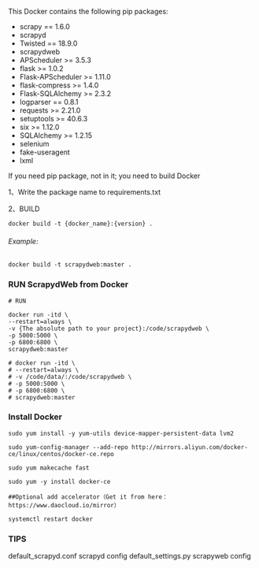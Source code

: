 This Docker contains the following pip packages:
* scrapy == 1.6.0
* scrapyd 
* Twisted == 18.9.0
* scrapydweb
* APScheduler >= 3.5.3
* flask >= 1.0.2
* Flask-APScheduler >= 1.11.0
* flask-compress >= 1.4.0
* Flask-SQLAlchemy >= 2.3.2
* logparser == 0.8.1
* requests >= 2.21.0
* setuptools >= 40.6.3
* six >= 1.12.0
* SQLAlchemy >= 1.2.15
* selenium
* fake-useragent
* lxml

If you need pip package, not in it; you need to build Docker

1、Write the package name to requirements.txt

2、BUILD

```
docker build -t {docker_name}:{version} .
```

###### Example:
```
docker build -t scrapydweb:master .
```

### RUN ScrapydWeb from Docker

```
# RUN

docker run -itd \
--restart=always \ 
-v {The absolute path to your project}:/code/scrapydweb \
-p 5000:5000 \
-p 6800:6800 \
scrapydweb:master

# docker run -itd \
# --restart=always \ 
# -v /code/data/:/code/scrapydweb \
# -p 5000:5000 \
# -p 6800:6800 \
# scrapydweb:master

```

### Install Docker
```
sudo yum install -y yum-utils device-mapper-persistent-data lvm2

sudo yum-config-manager --add-repo http://mirrors.aliyun.com/docker-ce/linux/centos/docker-ce.repo

sudo yum makecache fast

sudo yum -y install docker-ce

##Optional add accelerator（Get it from here：https://www.daocloud.io/mirror）

systemctl restart docker

```

### TIPS
default_scrapyd.conf  scrapyd config
default_settings.py   scrapyweb config